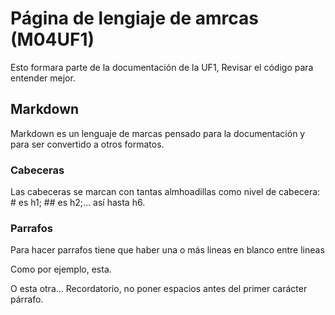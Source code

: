 # Página de lengiaje de amrcas (M04UF1)

Esto formara parte de la documentación de la UF1, Revisar el código para entender mejor.

## Markdown

Markdown es un lenguaje de marcas pensado para la documentación y para ser convertido a otros formatos.

### Cabeceras

Las cabeceras se marcan con tantas almhoadillas como nivel de cabecera: # es h1; ## es h2;... así hasta h6.

### Parrafos

Para hacer parrafos tiene que haber una o más lineas en blanco entre lineas

Como por ejemplo, esta.

O esta otra... Recordatorio, no poner espacios antes del primer carácter párrafo.
